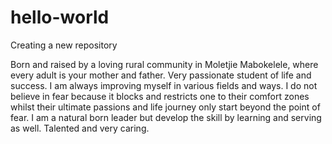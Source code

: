 # hello-world
Creating a new repository

Born and raised by a loving rural community in Moletjie Mabokelele, where every adult is your mother and father. 
Very passionate student of life and success. 
I am always improving myself in various fields and ways. 
I do not believe in fear because it blocks and restricts one to their comfort zones whilst their ultimate passions and life journey only start beyond the point of fear. 
I am a natural born leader but develop the skill by learning and serving as well. 
Talented and very caring.
